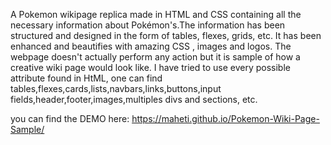 
A Pokemon wikipage replica made in HTML and CSS containing all the necessary information about Pokémon's.The information has been structured and designed in the form of tables, flexes, grids, etc.  It has been enhanced and beautifies with amazing CSS , images and logos. The webpage doesn't actually perform any action but it is sample of how a creative wiki page would look like. I have tried to use every possible attribute found in HtML, one can find tables,flexes,cards,lists,navbars,links,buttons,input fields,header,footer,images,multiples divs and sections, etc.

you can find the DEMO here: https://maheti.github.io/Pokemon-Wiki-Page-Sample/
